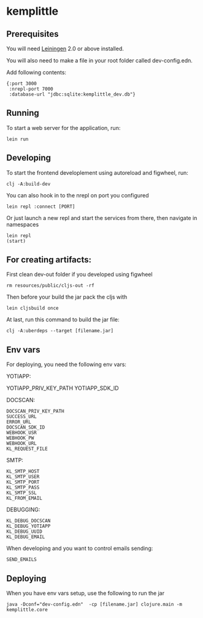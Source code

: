# kemplittle

## Prerequisites

You will need [Leiningen][1] 2.0 or above installed.

[1]: https://github.com/technomancy/leiningen

You will also need to make a file in your root folder called dev-config.edn.

Add following contents:

```
{:port 3000
 :nrepl-port 7000
 :database-url "jdbc:sqlite:kemplittle_dev.db"}
```


## Running

To start a web server for the application, run:

    lein run

## Developing

To start the frontend developlement using autoreload and figwheel, run:

    clj -A:build-dev

You can also hook in to the nrepl on port you configured

    lein repl :connect [PORT]

Or just launch a new repl and start the services from there, then navigate in namespaces

    lein repl
    (start)

## For creating artifacts:

First clean dev-out folder if you developed using figwheel

    rm resources/public/cljs-out -rf

Then before your build the jar pack the cljs with

    lein cljsbuild once

At last, run this command to build the jar file:

    clj -A:uberdeps --target [filename.jar]

## Env vars

For deploying, you need the following env vars:

YOTIAPP:

YOTIAPP_PRIV_KEY_PATH
YOTIAPP_SDK_ID

DOCSCAN:

    DOCSCAN_PRIV_KEY_PATH
    SUCCESS_URL
    ERROR_URL
    DOCSCAN_SDK_ID
    WEBHOOK_USR
    WEBHOOK_PW
    WEBHOOK_URL
    KL_REQUEST_FILE

SMTP:

    KL_SMTP_HOST
    KL_SMTP_USER
    KL_SMTP_PORT
    KL_SMTP_PASS
    KL_SMTP_SSL
    KL_FROM_EMAIL

DEBUGGING:

    KL_DEBUG_DOCSCAN
    KL_DEBUG_YOTIAPP
    KL_DEBUG_UUID
    KL_DEBUG_EMAIL

When developing and you want to control emails sending:

    SEND_EMAILS


## Deploying

When you have env vars setup, use the following to run the jar

    java -Dconf="dev-config.edn"  -cp [filename.jar] clojure.main -m kemplittle.core
